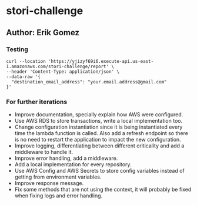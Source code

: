# stori-challenge
## Author: Erik Gomez

### Testing
```
curl --location 'https://yjizyf69i6.execute-api.us-east-1.amazonaws.com/stori-challenge/report' \
--header 'Content-Type: application/json' \
--data-raw '{
  "destination_email_address": "your.email.address@gmail.com"
}'
```

### For further iterations
- Improve documentation, specially explain how AWS were configured.
- Use AWS RDS to store transactions, write a local implementation too.
- Change configuration instantiation since it is being instantiated every time the lambda function is called. Also add a refresh endpoint so there is no need to restart the application to impact the new configuration.
- Improve logging, differentiating between different criticality and add a middleware to handle it.
- Improve error handling, add a middleware.
- Add a local implementation for every repository.
- Use AWS Config and AWS Secrets to store config variables instead of getting from environment variables.
- Improve response message.
- Fix some methods that are not using the context, it will probably be fixed when fixing logs and error handling.
